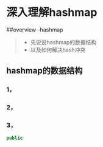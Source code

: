 # 深入理解hashmap

##overview -hashmap

> * 先说说hashmap的数据结构
> * 以及如何解决hash冲突

## hashmap的数据结构
### 1，
### 2，
### 3，
``` java
public 
```